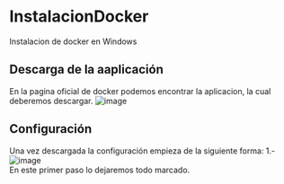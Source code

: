 # InstalacionDocker
Instalacion de docker en Windows

## Descarga de la aaplicación
En la pagina oficial de docker podemos encontrar la aplicacion, la cual deberemos descargar.
![image](https://user-images.githubusercontent.com/91566044/167694317-6c09b21d-e94f-47d0-bbb5-c494bb69d51f.png)

## Configuración
Una vez descargada la configuración empieza de la siguiente forma:
1.-  
![image](https://user-images.githubusercontent.com/91566044/167694447-a4a15958-f7d3-4615-8589-cde45f46f5a1.png)  
En este primer paso lo dejaremos todo marcado.
